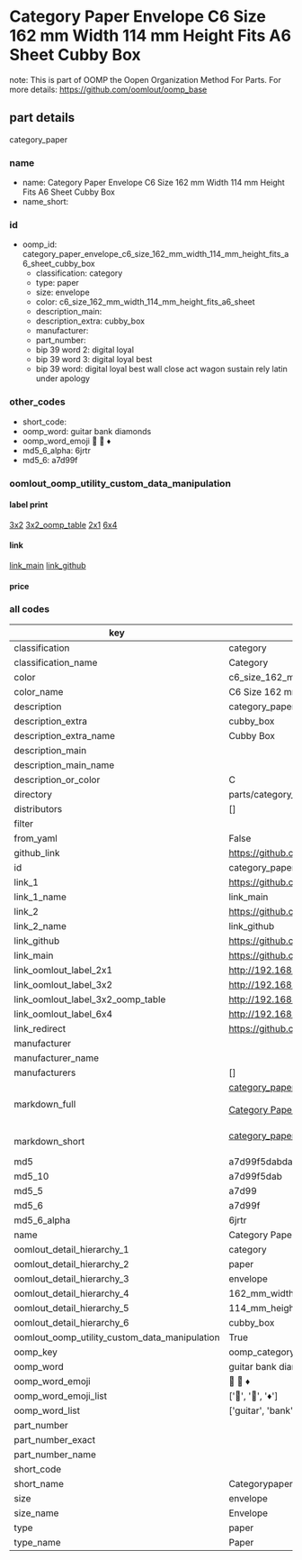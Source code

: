 # Category Paper Envelope C6 Size 162 mm Width 114 mm Height Fits A6 Sheet Cubby Box  

note: This is part of OOMP the Oopen Organization Method For Parts. For more details: https://github.com/oomlout/oomp_base

##  part details
  



category_paper



### name
* name: Category Paper Envelope C6 Size 162 mm Width 114 mm Height Fits A6 Sheet Cubby Box
* name_short: 
### id
* oomp_id: category_paper_envelope_c6_size_162_mm_width_114_mm_height_fits_a6_sheet_cubby_box
  * classification: category
  * type: paper
  * size: envelope
  * color: c6_size_162_mm_width_114_mm_height_fits_a6_sheet
  * description_main: 
  * description_extra: cubby_box
  * manufacturer: 
  * part_number: 
  * bip 39 word 2: digital loyal
  * bip 39 word 3: digital loyal best
  * bip 39 word: digital loyal best wall close act wagon sustain rely latin under apology

### other_codes
* short_code: 
* oomp_word: guitar bank diamonds
* oomp_word_emoji :guitar: :bank: :diamonds:
* md5_6_alpha: 6jrtr
* md5_6: a7d99f






### oomlout_oomp_utility_custom_data_manipulation
#### label print
[3x2](http://192.168.1.245:1112/?label=oomp%206jrtr)
[3x2_oomp_table](http://192.168.1.108:1112/?label=oomp%206jrtr)
[2x1](http://192.168.1.242:1112/?label=oomp%206jrtr)
[6x4](http://192.168.1.55:1112/?label=oomp%206jrtr)    

#### link

[link_main](https://github.com/oomlout/oomlout_oomp_version_1_messy/tree/main/parts/category_paper_envelope_c6_size_162_mm_width_114_mm_height_fits_a6_sheet_cubby_box) [link_github](https://github.com/oomlout/oomlout_oomp_version_1_messy/tree/main/parts/category_paper_envelope_c6_size_162_mm_width_114_mm_height_fits_a6_sheet_cubby_box)                             

#### price







### all codes 
| key | value |  
| --- | --- |  
| classification | category |  
| classification_name | Category |  
| color | c6_size_162_mm_width_114_mm_height_fits_a6_sheet |  
| color_name | C6 Size 162 mm Width 114 mm Height Fits A6 Sheet |  
| description | category_paper |  
| description_extra | cubby_box |  
| description_extra_name | Cubby Box |  
| description_main |  |  
| description_main_name |  |  
| description_or_color | C  |  
| directory | parts/category_paper_envelope_c6_size_162_mm_width_114_mm_height_fits_a6_sheet_cubby_box |  
| distributors | [] |  
| filter |  |  
| from_yaml | False |  
| github_link | https://github.com/oomlout/oomlout_oomp_part_src/tree/main/parts/category_paper_envelope_c6_size_162_mm_width_114_mm_height_fits_a6_sheet_cubby_box |  
| id | category_paper_envelope_c6_size_162_mm_width_114_mm_height_fits_a6_sheet_cubby_box |  
| link_1 | https://github.com/oomlout/oomlout_oomp_version_1_messy/tree/main/parts/category_paper_envelope_c6_size_162_mm_width_114_mm_height_fits_a6_sheet_cubby_box |  
| link_1_name | link_main |  
| link_2 | https://github.com/oomlout/oomlout_oomp_version_1_messy/tree/main/parts/category_paper_envelope_c6_size_162_mm_width_114_mm_height_fits_a6_sheet_cubby_box |  
| link_2_name | link_github |  
| link_github | https://github.com/oomlout/oomlout_oomp_version_1_messy/tree/main/parts/category_paper_envelope_c6_size_162_mm_width_114_mm_height_fits_a6_sheet_cubby_box |  
| link_main | https://github.com/oomlout/oomlout_oomp_version_1_messy/tree/main/parts/category_paper_envelope_c6_size_162_mm_width_114_mm_height_fits_a6_sheet_cubby_box |  
| link_oomlout_label_2x1 | http://192.168.1.242:1112/?label=oomp%206jrtr |  
| link_oomlout_label_3x2 | http://192.168.1.245:1112/?label=oomp%206jrtr |  
| link_oomlout_label_3x2_oomp_table | http://192.168.1.108:1112/?label=oomp%206jrtr |  
| link_oomlout_label_6x4 | http://192.168.1.55:1112/?label=oomp%206jrtr |  
| link_redirect | https://github.com/oomlout/oomlout_oomp_version_1_messy/tree/main/parts/category_paper_envelope_c6_size_162_mm_width_114_mm_height_fits_a6_sheet_cubby_box |  
| manufacturer |  |  
| manufacturer_name |  |  
| manufacturers | [] |  
| markdown_full | [category_paper_envelope_c6_size_162_mm_width_114_mm_height_fits_a6_sheet_cubby_box](none)<br>[](none)<br>[Category Paper Envelope C6 Size 162 Mm Width 114 Mm Height Fits A6 Sheet Cubby Box](none)<br><br> |  
| markdown_short | [category_paper_envelope_c6_size_162_mm_width_114_mm_height_fits_a6_sheet_cubby_box](none)<br><br> |  
| md5 | a7d99f5dabdafec80995df6a2aa121ef |  
| md5_10 | a7d99f5dab |  
| md5_5 | a7d99 |  
| md5_6 | a7d99f |  
| md5_6_alpha | 6jrtr |  
| name | Category Paper Envelope C6 Size 162 mm Width 114 mm Height Fits A6 Sheet Cubby Box |  
| oomlout_detail_hierarchy_1 | category |  
| oomlout_detail_hierarchy_2 | paper |  
| oomlout_detail_hierarchy_3 | envelope |  
| oomlout_detail_hierarchy_4 | 162_mm_width |  
| oomlout_detail_hierarchy_5 | 114_mm_height |  
| oomlout_detail_hierarchy_6 | cubby_box |  
| oomlout_oomp_utility_custom_data_manipulation | True |  
| oomp_key | oomp_category_paper_envelope_c6_size_162_mm_width_114_mm_height_fits_a6_sheet_cubby_box |  
| oomp_word | guitar bank diamonds |  
| oomp_word_emoji | :guitar: :bank: :diamonds: |  
| oomp_word_emoji_list | [':guitar:', ':bank:', ':diamonds:'] |  
| oomp_word_list | ['guitar', 'bank', 'diamonds'] |  
| part_number |  |  
| part_number_exact |  |  
| part_number_name |  |  
| short_code |  |  
| short_name | Categorypaper |  
| size | envelope |  
| size_name | Envelope |  
| type | paper |  
| type_name | Paper |  
